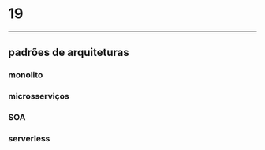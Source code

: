 # 19
---
## padrões de arquiteturas
### monolito
### microsserviços
### SOA
### serverless
<!---
### CQRS e event sourcing
--->
